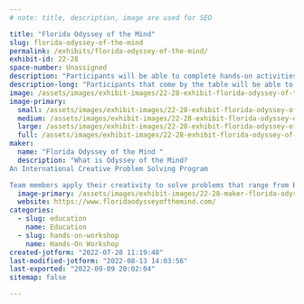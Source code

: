 ```yaml
---
# note: title, description, image are used for SEO

title: "Florida Odyssey of the Mind"
slug: florida-odyssey-of-the-mind
permalink: /exhibits/florida-odyssey-of-the-mind/
exhibit-id: 22-28
space-number: Unassigned
description: "Participants will be able to complete hands-on activities while learning about Odyssey of the Mind."
description-long: "Participants that come by the table will be able to create their own hands-on towers while meeting the requirements of the spontaneous activity.  Participants will walk away from the exhibit table with knowledge of how to start a team at their own schools or community groups. "
image: /assets/images/exhibit-images/22-28-exhibit-florida-odyssey-of-the-mind-conference-table-setup-large.jpg
image-primary: 
  small: /assets/images/exhibit-images/22-28-exhibit-florida-odyssey-of-the-mind-conference-table-setup-small.jpg
  medium: /assets/images/exhibit-images/22-28-exhibit-florida-odyssey-of-the-mind-conference-table-setup-medium.jpg
  large: /assets/images/exhibit-images/22-28-exhibit-florida-odyssey-of-the-mind-conference-table-setup-large.jpg
  full: /assets/images/exhibit-images/22-28-exhibit-florida-odyssey-of-the-mind-conference-table-setup-full.jpg
maker: 
  name: "Florida Odyssey of the Mind "
  description: "What is Odyssey of the Mind?
An International Creative Problem Solving Program

Team members apply their creativity to solve problems that range from building mechanical devices to presenting their own interpretation of literary classics. They then bring their solutions to competition on the local, state, and world level. Thousands of teams from throughout the U.S. and about 25 other countries participate in the program."
  image-primary: /assets/images/exhibit-images/22-28-maker-florida-odyssey-of-the-mind-download-medium.jpg
  website: https://www.floridaodysseyofthemind.com/
categories: 
  - slug: education
    name: Education
  - slug: hands-on-workshop
    name: Hands-On Workshop
created-jotform: "2022-07-28 11:19:48"
last-modified-jotform: "2022-08-13 14:03:56"
last-exported: "2022-09-09 20:02:04"
sitemap: false

---
```

